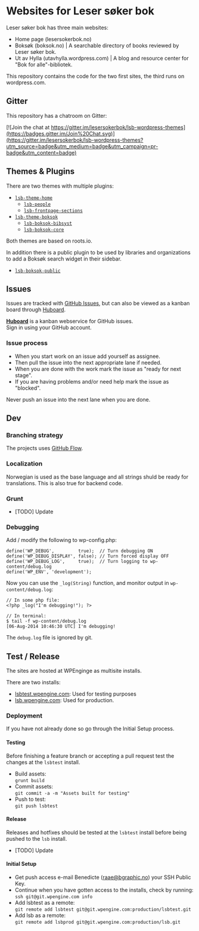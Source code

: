 # Websites for Leser søker bok
Leser søker bok has three main websites:
* Home page (lesersokerbok.no)
* Boksøk (boksok.no) | A searchable directory of books reviewed by Leser søker bok.
* Ut av Hylla (utavhylla.wordpress.com) | A blog and resource center for "Bok for alle"-bibliotek.

This repository contains the code for the two first sites, the third runs on wordpress.com.

## Gitter
This repository has a chatroom on Gitter:  

[![Join the chat at https://gitter.im/lesersokerbok/lsb-wordpress-themes](https://badges.gitter.im/Join%20Chat.svg)](https://gitter.im/lesersokerbok/lsb-wordpress-themes?utm_source=badge&utm_medium=badge&utm_campaign=pr-badge&utm_content=badge)

## Themes & Plugins
There are two themes with multiple plugins: 
* [`lsb-theme-home`](https://github.com/lesersokerbok/lsb-theme-home)
  * [`lsb-people`](https://github.com/lesersokerbok/lsb-people)
  * [`lsb-frontpage-sections`](https://github.com/lesersokerbok/lsb-frontpage-sections)
* [`lsb-theme-boksok`](https://github.com/lesersokerbok/lsb-theme-boksok)
  * [`lsb-boksok-bibsyst`](https://github.com/lesersokerbok/lsb-boksok-bibsyst)
  * [`lsb-boksok-core`](https://github.com/lesersokerbok/lsb-boksok-core)

Both themes are based on roots.io.

In addition there is a public plugin to be used by libraries 
and organizations to add a Boksøk search widget in their sidebar.
* [`lsb-boksok-public`](https://github.com/lesersokerbok/lsb-boksok-public) 

## Issues
Issues are tracked with [GitHub Issues](https://github.com/lesersokerbok/lsb-wordpress-themes/issues), but can also be viewed as a kanban board through [Huboard](https://huboard.com/lesersokerbok/lsb-wordpress-themes#/).

**[Huboard](https://huboard.com)**
is a kanban webservice for GitHub issues.  
Sign in using your GitHub account.

### Issue process
* When you start work on an issue add yourself as assignee. 
* Then pull the issue into the next appropriate lane if needed.
* When you are done with the work mark the issue as "ready for next stage".
* If you are having problems and/or need help mark the issue as "blocked".

Never push an issue into the next lane when you are done.

## Dev

### Branching strategy
The projects uses [GitHub Flow](https://guides.github.com/introduction/flow/).

### Localization
Norwegian is used as the base language and all strings shuld be ready for translations. This is also true for backend code.

### Grunt
* [TODO] Update

### Debugging

Add / modify the following to wp-config.php:

```
define('WP_DEBUG',         true);  // Turn debugging ON
define('WP_DEBUG_DISPLAY', false); // Turn forced display OFF
define('WP_DEBUG_LOG',     true);  // Turn logging to wp-content/debug.log
define('WP_ENV', 'development');
```

Now you can use the ```_log(String)``` function, and monitor output in ```wp-content/debug.log```:

```
// In some php file:
<?php _log("I'm debugging!"); ?>

// In terminal:
$ tail -f wp-content/debug.log
[06-Aug-2014 10:46:30 UTC] I'm debugging!
```

The ```debug.log``` file is ignored by git.

## Test / Release
The sites are hosted at WPEnginge as multisite installs.

There are two installs:
* [lsbtest.wpengine.com](http://lsbtest.wpengine.com/): Used for testing purposes
* [lsb.wpengine.com](http://lsb.wpengine.com/): Used for production.

### Deployment
If you have not already done so go through the Initial Setup process.

#### Testing
Before finishing a feature branch or accepting a pull request test 
the changes at the `lsbtest` install.
* Build assets:  
`grunt build`
* Commit assets:  
`git commit -a -m "Assets built for testing"`
* Push to test:  
`git push lsbtest`

#### Release
Releases and hotfixes should be tested at the `lsbtest` install before being
pushed to the `lsb` install.

* [TODO] Update

#### Initial Setup  
* Get push access e-mail Benedicte (raae@bgraphic.no) your SSH Public Key.
* Continue when you have gotten access to the installs, check by running:  
`ssh git@git.wpengine.com info`
* Add lsbtest as a remote:  
`git remote add lsbtest git@git.wpengine.com:production/lsbtest.git`
* Add lsb as a remote:  
`git remote add lsbprod git@git.wpengine.com:production/lsb.git`